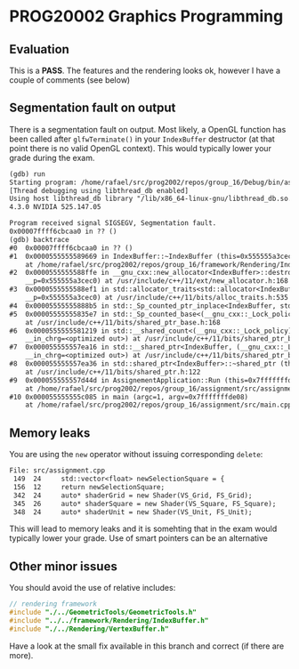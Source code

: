 # PROG20002 Graphics Programming

## Evaluation

This is a **PASS**. The features and the rendering looks ok, however I have a couple of comments (see below)


## Segmentation fault on output

There is a segmentation fault on output. Most likely, a OpenGL function has been called after `glfwTerminate()` in your `IndexBuffer` destructor (at that point there is no valid OpenGL context). This would typically lower your grade during the exam.

``` txt
(gdb) run
Starting program: /home/rafael/src/prog2002/repos/group_16/Debug/bin/assignment 
[Thread debugging using libthread_db enabled]
Using host libthread_db library "/lib/x86_64-linux-gnu/libthread_db.so.1".
4.3.0 NVIDIA 525.147.05

Program received signal SIGSEGV, Segmentation fault.
0x00007ffff6cbcaa0 in ?? ()
(gdb) backtrace
#0  0x00007ffff6cbcaa0 in ?? ()
#1  0x0000555555589669 in IndexBuffer::~IndexBuffer (this=0x555555a3cec0, __in_chrg=<optimized out>)
    at /home/rafael/src/prog2002/repos/group_16/framework/Rendering/IndexBuffer.cpp:12
#2  0x0000555555588ffe in __gnu_cxx::new_allocator<IndexBuffer>::destroy<IndexBuffer> (this=0x555555a3cec0, 
    __p=0x555555a3cec0) at /usr/include/c++/11/ext/new_allocator.h:168
#3  0x0000555555588ef1 in std::allocator_traits<std::allocator<IndexBuffer> >::destroy<IndexBuffer> (__a=..., 
    __p=0x555555a3cec0) at /usr/include/c++/11/bits/alloc_traits.h:535
#4  0x00005555555888b5 in std::_Sp_counted_ptr_inplace<IndexBuffer, std::allocator<IndexBuffer>, (__gnu_cxx::_Lock_policy)2>::_M_dispose (this=0x555555a3ceb0) at /usr/include/c++/11/bits/shared_ptr_base.h:528
#5  0x00005555555835e7 in std::_Sp_counted_base<(__gnu_cxx::_Lock_policy)2>::_M_release (this=0x555555a3ceb0)
    at /usr/include/c++/11/bits/shared_ptr_base.h:168
#6  0x0000555555581219 in std::__shared_count<(__gnu_cxx::_Lock_policy)2>::~__shared_count (this=0x7fffffffd748, 
    __in_chrg=<optimized out>) at /usr/include/c++/11/bits/shared_ptr_base.h:705
#7  0x000055555557ea16 in std::__shared_ptr<IndexBuffer, (__gnu_cxx::_Lock_policy)2>::~__shared_ptr (this=0x7fffffffd740, 
    __in_chrg=<optimized out>) at /usr/include/c++/11/bits/shared_ptr_base.h:1154
#8  0x000055555557ea36 in std::shared_ptr<IndexBuffer>::~shared_ptr (this=0x7fffffffd740, __in_chrg=<optimized out>)
    at /usr/include/c++/11/bits/shared_ptr.h:122
#9  0x000055555557d44d in AssignementApplication::Run (this=0x7fffffffdb40)
    at /home/rafael/src/prog2002/repos/group_16/assignment/src/assignment.cpp:567
#10 0x000055555555c085 in main (argc=1, argv=0x7fffffffde08)
    at /home/rafael/src/prog2002/repos/group_16/assignment/src/main.cpp:10
```
## Memory leaks

You are using the `new` operator without issuing corresponding `delete`:

``` txt
File: src/assignment.cpp
 149  24     std::vector<float> newSelectionSquare = {
 156  12     return newSelectionSquare;
 342  24     auto* shaderGrid = new Shader(VS_Grid, FS_Grid);
 345  26     auto* shaderSquare = new Shader(VS_Square, FS_Square);
 348  24     auto* shaderUnit = new Shader(VS_Unit, FS_Unit);
```

This will lead to memory leaks and it is somehting that in the exam would typically lower your grade. Use of smart pointers can be an alternative

## Other minor issues

You should avoid the use of relative includes:

``` c++
// rendering framework
#include "./../GeometricTools/GeometricTools.h"
#include "../../framework/Rendering/IndexBuffer.h"
#include "./../Rendering/VertexBuffer.h"
```
Have a look at the small fix available in this branch and correct (if there are more).
